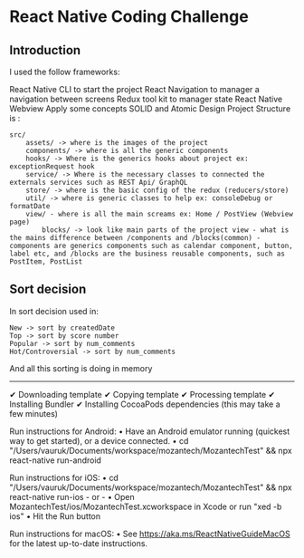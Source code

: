 # React Native Coding Challenge
## Introduction

I used the follow frameworks:

React Native CLI to start the project
React Navigation to manager a navigation between screens
Redux tool kit to manager state
React Native Webview
Apply some concepts SOLID and Atomic Design
Project Structure is :

```
src/
    assets/ -> where is the images of the project
    components/ -> where is all the generic components
    hooks/ -> Where is the generics hooks about project ex: exceptionRequest hook
    service/ -> Where is the necessary classes to connected the externals services such as REST Api/ GraphQL
    store/ -> where is the basic config of the redux (reducers/store)
    util/ -> where is generic classes to help ex: consoleDebug or formatDate
    view/ - where is all the main screams ex: Home / PostView (Webview page)
        blocks/ -> look like main parts of the project view - what is the mains difference between /components and /blocks(common) - components are generics components such as calendar component, button, label etc, and /blocks are the business reusable components, such as PostItem, PostList

```

## Sort decision

In sort decision used in:

```
New -> sort by createdDate
Top -> sort by score number
Popular -> sort by num_comments
Hot/Controversial -> sort by num_comments
```

And all this sorting is doing in memory

---

✔ Downloading template
✔ Copying template
✔ Processing template
✔ Installing Bundler
✔ Installing CocoaPods dependencies (this may take a few minutes)

Run instructions for Android:
• Have an Android emulator running (quickest way to get started), or a device connected.
• cd "/Users/vauruk/Documents/workspace/mozantech/MozantechTest" && npx react-native run-android

Run instructions for iOS:
• cd "/Users/vauruk/Documents/workspace/mozantech/MozantechTest" && npx react-native run-ios - or -
• Open MozantechTest/ios/MozantechTest.xcworkspace in Xcode or run "xed -b ios"
• Hit the Run button

Run instructions for macOS:
• See https://aka.ms/ReactNativeGuideMacOS for the latest up-to-date instructions.
